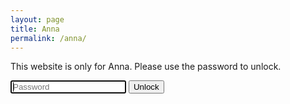 ```yaml
---
layout: page
title: Anna
permalink: /anna/
---
```


This website is only for Anna. Please use the password to unlock.

<head>
<script>
function myFunction() {
  var passwordAttempt = document.getElementById("passwordTxt").value;
  if (passwordAttempt == "LikeSoGood"){
  	document.getElementById("Content").style.display = "block";
  }
}
</script>
</head>
<body>

<input name="searchTxt" type="text" maxlength="512" id="passwordTxt" class="searchField" placeholder="Password" autofocus="autofocus" />
<button id="submit" type="button" onclick="myFunction()">Unlock</button>

<script>
var input = document.getElementById("passwordTxt");
input.addEventListener("keyup", function(event) {
  if (event.keyCode === 13) {
   event.preventDefault();
   myFunction();
  }
});
</script>

</body>


<div id="Content" style="display: none;" markdown="1" >

* TOC
{:toc}

<!-- Display the countdown timer in an element -->
<p id="demo" style="text-align: center; color: #008080; font-size: 30px; font-weight: bold;"></p>

<script>
// Set the date we're counting down to
var countDownDate = new Date("Jul 10, 2019 20:00:00").getTime();

// Update the count down every 1 second
var x = setInterval(function() {

  // Get today's date and time
  var now = new Date().getTime();

  // Find the distance between now and the count down date
  var distance = countDownDate - now;

  // Time calculations for days, hours, minutes and seconds
  var days = Math.floor(distance / (1000 * 60 * 60 * 24));
  var hours = Math.floor((distance % (1000 * 60 * 60 * 24)) / (1000 * 60 * 60));
  var minutes = Math.floor((distance % (1000 * 60 * 60)) / (1000 * 60));
  var seconds = Math.floor((distance % (1000 * 60)) / 1000);

  // Display the result in the element with id="demo"
  document.getElementById("demo").innerHTML = days + "d " + hours + "h "
  + minutes + "m " + seconds + "s " + "till Anna returns to the US!";

  // If the count down is finished, write some text 
  if (distance < 0) {
    clearInterval(x);
    document.getElementById("demo").innerHTML = "Anna is home!";
  }
}, 1000);
</script>

<br>

# Sneek peak into my past:) 6/2/19

\\
Hey Miss Anna!

\\
Here's a little video from my past if you're curious what I was like 6 years ago!

<br>

<div class="separator" style="clear: both; text-align: center;">
<iframe width="560" height="315" src="https://www.youtube.com/embed/KQv-GpMAU3k" frameborder="0" allow="accelerometer; autoplay; encrypted-media; gyroscope; picture-in-picture" allowfullscreen></iframe>
</div>

<br>

Love, &hearts;

Mateo

<br>

# Missing you! 6/1/19

\\
Hello Anna,

\\
I really miss you! You are beautiful. Beautiful smile. Beautiful eyes. Beautiful face. Beautiful Hair. Beautiful heart. I want to hug you and hold your hand.

<br>

<div class="separator" style="clear: both; text-align: center;">
<a href='https://photos.app.goo.gl/kY9XwSnEcpQYntjTA'><img src='https://lh3.googleusercontent.com/g8XnnNrKlPn6sD6nUI5e1wMNkQML1ssta2j1iW4O_fSaoEI_eIbumUcSXAez3PHTNcaR59nQYZ7SfasntF-1KDXvo_1ZoWyLWt8JIbIOizUqvx_xg3R7YmAiDN8aoYPCxD753sACXnA=w2400' style="max-width: 49%; position: relative;"/></a>
</div>
<br>

>One thing have I desired of the Lord , that will I seek after; that I may dwell in the house of the Lord all the days of my life, to behold the beauty of the Lord , and to enquire in his temple. Psalms 27:4 KJV

\\
Much love,

Mateo




# Hello Pal 5/31/19

Hello Anna,

<div class="separator" style="clear: both; text-align: center;">
<a href='https://photos.app.goo.gl/pNUU5oaLwTtAdQqU7'><img src='https://lh3.googleusercontent.com/GuZ4lGcjYFWPHq_EpRNUlLeGEQvkQDWqXOUZe4AnthY90mnv1CSd328yL64qYACrb-9YNwG_gJ6jdJyyb8GmRANHG9wBNKE2iEr1UkefLc_BqrBmJ35VVbPxcWR7D-X-ABukgG-QZa0=w2400' style="max-width: 49%; position: relative;"/></a>
</div>

\\
Here's a photo of me from the end of freshman year! Enjoy.


<br>
> For with you is the fountain of life; in your light do we see light. Psalms 36:9

\\
Love,

Mateo


# My favorite things about Anna 5/30/19

Hello Anna,

\\
I'm going to list some of my favorite things about you here:
* Your love for Christ and his kingdom is hands down my favorite thing about you.
* Your kindness to people. You really care about people.
* Your thoughtfulness. I've never meet another girl that thinks through things like you do.
* Your passion and talent for art. This is just awesome about you.
* Your commitment to helping kids at Jumpstart.
* Your speed walking. Keeps me on my toes!

\\
Thank you for dating me. It is such an honor. You are really great!

\\
Love,

Mateo

<div class="separator" style="clear: both; text-align: center;">
<a href='https://photos.app.goo.gl/xiJP56Mo5WyrT8BaA'><img src='https://lh3.googleusercontent.com/PLOeBUfsoQUY8squbP3RMRMNHCd5witSWqQP-mHeRLEZ37tcOBI7ZlOaEJ7d97Z6E7kmxRkBzQXps1UqDFWFMe2qUTbzjQdp3n616KHu5JO7msa4AJvi-UCmsRBhn4xck2fPH_AHMMA=w2400' style="max-width: 49%; position: relative;"/></a>
</div>
<div class="separator" style="clear: both; text-align: center;">
<a href='https://photos.app.goo.gl/mU2rJQQyoAYj2nUk7'><img src='https://lh3.googleusercontent.com/uZp-LR-gTNTTQt0frrKlLGlND9VBP3iE8FjWeAgnpic_JrGg8G0EKwF1dKA0IVtB2HUus3qK3y2ZLMp8vvgT3pD9FOS1K_d3AJX1xcixfDdTycAVqZNiNuHahlI4kREqOzo6EXS49Xw=w2400' style="max-width: 49%; position: relative;"/></a>
</div>


# This is for Anna! 5/29/19

Hello Anna,

\\
I really miss you, and I hope you are doing well in Budapest. You mean a lot to me!

\\
Love,

Mateo

<a href='https://photos.google.com/share/AF1QipNkiByoSMwo3-84gmvBPQ25UVTVyEnCg_UrhJWJOpCvpoMrnTJ7GP9na7_7wNvpyw?key=bThVQzE4MDlueXhId0VFaWFhWWFaZzVVdVk2Qkh3&source=ctrlq.org'><img src='https://lh3.googleusercontent.com/iT_nsU3yt7bkQdy-Ue_ZdR7mjmT4Dfscj5lpQqYm4jiiTDJGm5rHsl-Q1HkXOVsa4rNDe7ULaqFTgSvKlO7MiXEn4Rq6c9Q42Ow0trzXy_3GL_T8PryF2q7BujXQYffMhOWLh2GtAkw=w2400' /></a>

<a href='https://photos.google.com/share/AF1QipMMZp7qnjV-8ncePjSTeUc3OMpfzm_kxbgKqOTQteJViMc5oQnLme7pFa7ORwVH2w?key=U1Y3Y0lMLTd0dXJJakRBXzVWVEVDWFEzUVJuZHF3&source=ctrlq.org'><img src='https://lh3.googleusercontent.com/sjPBzQQ-Lpv2DDxpmGJa5YmllqHbTOXgCR9omdZBt0kxc7rj-v2nOZw0EZfEQtT3SLEegnlmNWEmaG0-U0ghhuOAYMBjfhsD35PT_8Kfx_Xor4CGFfJIsjN4I8VTpF_C8OCK6UDMzVM=w2400' /></a>

</div>